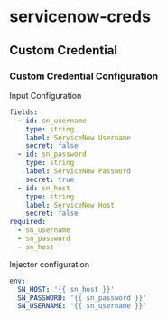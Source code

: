 # servicenow-creds

## Custom Credential

### Custom Credential Configuration

Input Configuration
```yaml
fields:
  - id: sn_username
    type: string
    label: ServiceNow Username
    secret: false
  - id: sn_password
    type: string
    label: ServiceNow Password
    secret: true
  - id: sn_host
    type: string
    label: ServiceNow Host
    secret: false
required:
  - sn_username
  - sn_password
  - sn_host


```

Injector configuration
```yaml
env:
  SN_HOST: '{{ sn_host }}'
  SN_PASSWORD: '{{ sn_password }}'
  SN_USERNAME: '{{ sn_username }}'
```
